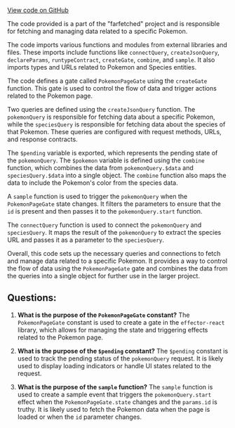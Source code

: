 [View code on GitHub](https://github.com/igorkamyshev/farfetched/apps/showcase/react-real-world-pokemons/src/pages/pokemon/model.ts)

The code provided is a part of the "farfetched" project and is responsible for fetching and managing data related to a specific Pokemon. 

The code imports various functions and modules from external libraries and files. These imports include functions like `connectQuery`, `createJsonQuery`, `declareParams`, `runtypeContract`, `createGate`, `combine`, and `sample`. It also imports types and URLs related to Pokemon and Species entities.

The code defines a gate called `PokemonPageGate` using the `createGate` function. This gate is used to control the flow of data and trigger actions related to the Pokemon page.

Two queries are defined using the `createJsonQuery` function. The `pokemonQuery` is responsible for fetching data about a specific Pokemon, while the `speciesQuery` is responsible for fetching data about the species of that Pokemon. These queries are configured with request methods, URLs, and response contracts.

The `$pending` variable is exported, which represents the pending state of the `pokemonQuery`. The `$pokemon` variable is defined using the `combine` function, which combines the data from `pokemonQuery.$data` and `speciesQuery.$data` into a single object. The `combine` function also maps the data to include the Pokemon's color from the species data.

A `sample` function is used to trigger the `pokemonQuery` when the `PokemonPageGate` state changes. It filters the parameters to ensure that the `id` is present and then passes it to the `pokemonQuery.start` function.

The `connectQuery` function is used to connect the `pokemonQuery` and `speciesQuery`. It maps the result of the `pokemonQuery` to extract the species URL and passes it as a parameter to the `speciesQuery`.

Overall, this code sets up the necessary queries and connections to fetch and manage data related to a specific Pokemon. It provides a way to control the flow of data using the `PokemonPageGate` gate and combines the data from the queries into a single object for further use in the larger project.
## Questions: 
 1. **What is the purpose of the `PokemonPageGate` constant?**
The `PokemonPageGate` constant is used to create a gate in the `effector-react` library, which allows for managing the state and triggering effects related to the Pokemon page.

2. **What is the purpose of the `$pending` constant?**
The `$pending` constant is used to track the pending status of the `pokemonQuery` request. It is likely used to display loading indicators or handle UI states related to the request.

3. **What is the purpose of the `sample` function?**
The `sample` function is used to create a sample event that triggers the `pokemonQuery.start` effect when the `PokemonPageGate.state` changes and the `params.id` is truthy. It is likely used to fetch the Pokemon data when the page is loaded or when the `id` parameter changes.